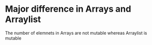 # Major difference in Arrays and Arraylist
The number of elemnets in Arrays are not mutable whereas Arraylist is mutable
